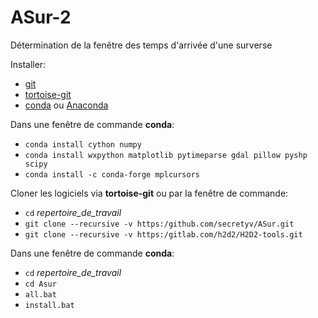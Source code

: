 # ASur-2

Détermination de la fenêtre des temps d'arrivée d'une surverse

Installer:

- [git](https://git-scm.com/download/win)
- [tortoise-git](https://tortoisegit.org/download)
- [conda](https://repo.anaconda.com/miniconda) ou [Anaconda](https://repo.continuum.io)

Dans une fenêtre de commande **conda**:

- `conda install cython numpy`
- `conda install wxpython matplotlib pytimeparse gdal pillow pyshp scipy`
- `conda install -c conda-forge mplcursors`

Cloner les logiciels via **tortoise-git** ou par la fenêtre de commande:

- `cd` *repertoire_de_travail*
- `git clone --recursive -v https:/github.com/secretyv/ASur.git`
- `git clone --recursive -v https:/gitlab.com/h2d2/H2D2-tools.git`

Dans une fenêtre de commande **conda**:

- `cd` *repertoire_de_travail*
- `cd Asur`
- `all.bat`
- `install.bat`
